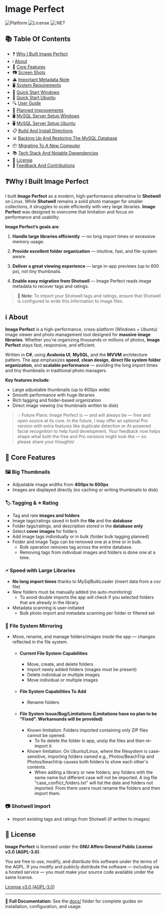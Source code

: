 # Image Perfect

![Platform](https://img.shields.io/badge/platform-Windows%20%7C%20Ubuntu-blue)
![License](https://img.shields.io/github/license/BitForgeCraftedCode/ImagePerfect)
![.NET](https://img.shields.io/badge/.NET-8.0-blueviolet)

## 📚 Table Of Contents
- ❓ [Why I Built Image Perfect](#why-i-built-image-perfect)
- ℹ️ [About](#about)
- 👀 [Core Features](#core-features)
- 📷 [Screen Shots](docs/SCREEN_SHOTS.md)
- ⚠️ [Important Metadata Note](docs/IMPORTANT_METADATA_NOTICE.md)
- 🖥️ [System Requirements](docs/SYSTEM_REQUIREMENTS.md)
- 🚀 [Quick Start Windows](docs/QUICK_START_WINDOWS.md)
- 🚀 [Quick Start Ubuntu](docs/QUICK_START_LINUX.md)
- 🔍 [User Guide](docs/USER_GUIDE.md)
- 🧰 [Planned Improvements](docs/PLANNED_IMPROVEMENTS.md)
- 🖥️ [MySQL Server Setup Windows](docs/MYSQL_SERVER_SETUP_WINDOWS.md)
- 🖥️ [MySQL Server Setup Ubuntu](docs/MYSQL_SERVER_SETUP_LINUX.md)
- 📋 [Build And Install Directions](docs/BUILD_INSTALL_DIRECTIONS.md)
- 📊 [Backing Up And Restoring The MySQL Database](docs/BACKUP_RESTORE_MYSQL_DATABASE.md)
- 📦 [Migrating To A New Computer](#migrating-to-a-new-computer)
- 📚 [Tech Stack And Notable Dependencies](docs/TECH_STACK.md)
- 🪪 [License](#license)
- 📢 [Feedback And Contributions](docs/FEEDBACK_CONTRIBUTIONS.md)

<a id="why-i-built-image-perfect"></a>
## ❓Why I Built Image Perfect

I built **Image Perfect** as a modern, high-performance alternative to **Shotwell** on Linux.
While **Shotwell** remains a solid photo manager for smaller collections, it struggles to scale efficiently with very large libraries. **Image Perfect** was designed to overcome that limitation and focus on performance and usability.

**Image Perfect’s goals are**:

1. **Handle large libraries efficiently** — no long import times or excessive memory usage.

2. **Provide excellent folder organization** — intuitive, fast, and file-system aware.

3. **Deliver a great viewing experience** — large in-app previews (up to 600 px), not tiny thumbnails.

4. **Enable easy migration from Shotwell** — Image Perfect reads image metadata to recover tags and ratings.

> 📌 **Note**: To import your Shotwell tags and ratings, ensure that Shotwell is configured to write this information to image files.

<a id="about"></a>
## ℹ️ About

**Image Perfect** is a high-performance, cross-platform (Windows + Ubuntu) image viewer and photo management tool designed for **massive image libraries**. Whether you're organizing thousands or millions of photos, **Image Perfect** stays fast, responsive, and efficient.

Written in **C#**, using **Avalonia UI**, **MySQL**, and the **MVVM** architecture pattern. The app emphasizes **speed**, **clean design**, **direct file system folder organization**, and **scalable performance** — avoiding the long import times and tiny thumbnails in traditional photo managers.

**Key features include**:

- Large adjustable thumbnails (up to 600px wide)
- Smooth performance with huge libraries
- Rich tagging and folder-based organization
- Direct image viewing (no thumbnails written to disk)

> 💡 Future Plans:
Image Perfect is — and will always be — free and open source at its core.
In the future, I may offer an optional Pro version with extra features like duplicate detection or AI-powered facial recognition to help fund development.
Your feedback now helps shape what both the free and Pro versions might look like — so please share your thoughts!

<a id="core-features"></a>
## 👀 Core Features

### 🖼️ Big Thumbnails
- Adjustable image widths from **400px to 600px**
- Images are displayed directly (no caching or writing thumbnails to disk)

### 🏷️ Tagging & ⭐ Rating
- Tag and rate **images and folders**
- Image tags/ratings saved in both the **file** and the **database**
- Folder tags/ratings, and description stored in the **database only**
- Select **cover images** for folders
- Add image tags individually or in bulk (folder bulk tagging planned)
- Folder and image Tags can be removed one at a time or in bulk.
	+ Bulk operation removes tag across the entire database.
	+ Removing tags from individual images and folders is done one at a time.

### 🗲 Speed with Large Libraries
- **No long import times** thanks to MySqlBulkLoader (insert data from a csv file)
- New folders must be manually added (no auto-monitoring)
	+ To avoid double imports the app will check if you selected folders that are already in the library.
- Metadata scanning is user-initiated
	+ Bulk photo import and metadata scanning per folder or filtered set

### 📂 File System Mirroring
- Move, rename, and manage folders/images inside the app — changes reflected in the file system.
	+ #### Current File System Capabilities
		- Move, create, and delete folders
		- Import newly added folders (images must be present)
		- Delete individual or multiple images
		- Move individual or multiple images
	+ #### File System Capabilities To Add
		- Rename folders
		
	+ #### File System Issue/Bug/Limitations (Limitations have no plan to be "Fixed". Workarounds will be provided)
		- Known limitation: Folders imported containing only ZIP files cannot be opened.
			+ To fix delete the folder in app, unzip the files and then re-import it.
		- Known limitation: On Ubuntu/Linux, where the filesystem is case-sensitive, importing folders named e.g., Photos/BeachTrip and Photos/beachtrip causes both folders to show each other's contents.
			+ When adding a library or new folders; any folders with the same name but different case will not be imported. A log file "case_conflict_folders.txt" will list the date and folders not imported. From there users must rename the folders and then import them.  


### 📷 Shotwell Import
- Import existing tags and ratings from Shotwell (if written to images)


<a id="license"></a>
## 🪪 License

**Image Perfect** is licensed under the **GNU Affero General Public License v3.0 (AGPL-3.0)**.

You are free to use, modify, and distribute this software under the terms of the AGPL. If you modify and publicly distribute the software — including via a hosted service — you must make your source code available under the same license.

[License v3.0 (AGPL-3.0)](LICENSE.md)

---

📘 **Full Documentation:** See the [docs/](docs/) folder for complete guides on installation, configuration, and usage.


 


